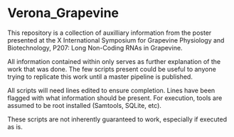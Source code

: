 # Verona_Grapevine

This repository is a collection of auxilliary information from the poster presented at the X International
Symposium for Grapevine Physiology and Biotechnology, P207: Long Non-Coding RNAs in Grapevine.

All information contained within only serves as further explanation of the work that was done. 
The few scripts present could be useful to anyone trying to replicate this work until a master pipeline is published.

All scripts will need lines edited to ensure completion. Lines have been flagged with what information should be present. 
For execution, tools are assumed to be root installed (Samtools, SQLite, etc).

These scripts are not inherently guaranteed to work, especially if executed as is. 
